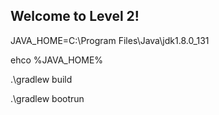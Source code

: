 ## Welcome to Level 2!

JAVA_HOME=C:\Program Files\Java\jdk1.8.0_131

ehco %JAVA_HOME%

.\gradlew build

.\gradlew bootrun 
